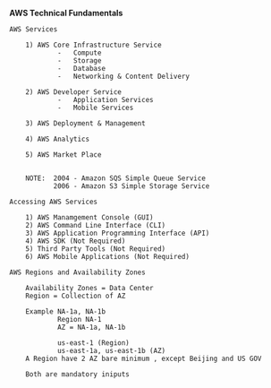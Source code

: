 **AWS Technical Fundamentals**


    AWS Services 
    
        1) AWS Core Infrastructure Service 
                -   Compute 
                -   Storage 
                -   Database
                -   Networking & Content Delivery 
        
        2) AWS Developer Service
                -   Application Services
                -   Mobile Services
        
        3) AWS Deployment & Management 
        
        4) AWS Analytics 
        
        5) AWS Market Place 
        
    
        NOTE:  2004 - Amazon SQS Simple Queue Service 
               2006 - Amazon S3 Simple Storage Service
        
    Accessing AWS Services
        
        1) AWS Manamgement Console (GUI)
        2) AWS Command Line Interface (CLI)
        3) AWS Application Programming Interface (API)
        4) AWS SDK (Not Required)
        5) Third Party Tools (Not Required)
        6) AWS Mobile Applications (Not Required)
    
    AWS Regions and Availability Zones 
        
        Availability Zones = Data Center
        Region = Collection of AZ 
        
        Example NA-1a, NA-1b  
                Region NA-1
                AZ = NA-1a, NA-1b

                us-east-1 (Region)
                us-east-1a, us-east-1b (AZ)
        A Region have 2 AZ bare minimum , except Beijing and US GOV 
        
        Both are mandatory iniputs 
